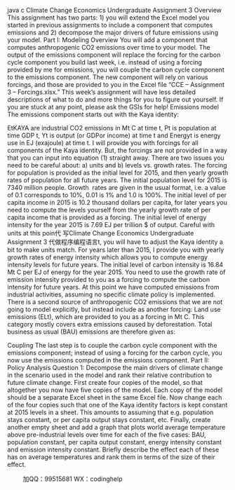 java c
Climate Change Economics
Undergraduate Assignment 3
Overview
This assignment has two parts: 1) you will extend the Excel model you started in previous assignments to include a component that computes emissions and 2) decompose the major drivers of future emissions using your model.
Part I: Modeling
Overview
You will add a component that computes anthropogenic CO2 emissions over time to your model.
The output of the emissions component will replace the forcing for the carbon cycle component you build last week, i.e. instead of using a forcing provided by me for emissions, you will couple the carbon cycle component to the emissions component.
The new component will rely on various forcings, and those are provided to you in the Excel file “CCE – Assignment 3 – Forcings.xlsx.”
This week’s assignment will have less detailed descriptions of what to do and more things for you to figure out yourself. If you are stuck at any point, please ask the GSIs for help!
Emissions model
The emissions component starts out with the Kaya identity:

EtKAYA are industrial CO2 emissions in Mt C at time t, Pt is population at time GDP t, Yt is output (or GDPor income) at time t and Energyt is energy use in EJ (exajoule) at time t.
I will provide you with forcings for all components of the Kaya identity. But, the forcings are not provided in a way that you can input into equation (1) straight away. There are two issues you need to be careful about: a) units and b) levels vs. growth rates.
The forcing for population is provided as the initial level for 2015, and then yearly growth rates of population for all future years. The initial population level for 2015 is 7340 million people. Growth  rates are given in the usual format, i.e. a value of 0.1 corresponds to 10%, 0.01 is 1% and 1.0 is 100%.
The initial level of per capita income in 2015 is 10.2 thousand dollars per capita, for later years you need to compute the levels yourself from the yearly growth rate of per capita income that is provided as a forcing.
The initial level of energy intensity for the year 2015 is 7.69 EJ per trillion $ of output. Careful with units at this poin代 写Climate Change Economics Undergraduate Assignment 3
代做程序编程语言t, you will have to adjust the Kaya identity a bit to make units match. For years later than 2015, I provide you with yearly growth rates of energy intensity which allows you to compute energy intensity levels for future years.
The initial level of carbon intensity is 16.84 Mt C per EJ of energy for the year 2015. You need to use the growth rate of emission intensity provided to you as a forcing to compute the carbon intensity for future years.
At this point we have computed emissions from industrial activities, assuming no specific climate policy is implemented. There is a second source of anthropogenic CO2 emissions that we are not going to model explicitly, but instead include as another forcing: Land use emissions (ELt), which are provided to you as a forcing in Mt C. This category mostly covers extra emissions caused by deforestation. Total business as usual (BAU) emissions are therefore given as:

Coupling
The last step is to couple the carbon cycle component with the emissions component; instead of using a forcing for the carbon cycle, you now use the emissions computed in the emissions component.
Part II: Policy Analysis
Question 1: Decompose the main drivers of climate change in the scenario used in the model and rank their relative contribution to future climate change.
First create four copies of the model, so that altogether you now have five copies of the model. Each copy of the model should be a separate Excel sheet in the same Excel file.
Now change each of the four copies such that one of the Kaya identity factors is kept constant at 2015 levels in a sheet. This amounts to assuming that e.g. population stays constant, or per capita output stays constant, etc.
Finally, create another empty sheet and add a graph that plots world average temperature above pre-industrial levels over time for each of the five cases: BAU, population constant, per capita output constant, energy intensity constant and emission intensity constant.
Briefly describe the effect each of these has on average temperatures and rank them in terms of the size of their effect.







         
加QQ：99515681  WX：codinghelp
